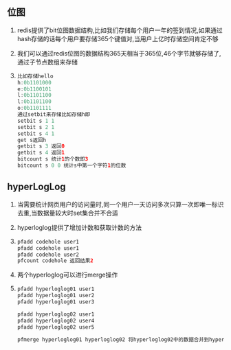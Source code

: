 ## 位图

1. redis提供了bit位图数据结构,比如我们存储每个用户一年的签到情况,如果通过hash存储的话每个用户要存储365个键值对,当用户上亿时存储空间肯定不够

2. 我们可以通过redis位图的数据结构365天相当于365位,46个字节就够存储了,通过子节点数组来存储

3. ```java
   比如存储hello 
   h:0b1101000
   e:0b1100101
   l:0b1101100
   l:0b1101100
   o:0b1101111
   通过setbit来存储比如存储h即
   setbit s 1 1
   setbit s 2 1
   setbit s 4 1
   get s返回h
   getbit s 3 返回0
   getbit s 4 返回1
   bitcount s 统计1的个数即3
   bitcount s 0 0 统计s中第一个字符1的位数
   ```

   

## hyperLogLog

1. 当需要统计网页用户的访问量时,同一个用户一天访问多次只算一次即唯一标识去重,当数据量较大时set集合并不合适

2. hyperloglog提供了增加计数和获取计数的方法

3. ```java
   pfadd codehole user1
   pfadd codehole user1
   pfadd codehole user2
   pfcount codehole 返回结果2
   ```

4. 两个hyperloglog可以进行merge操作

5. ```java
   pfadd hyperloglog01 user1
   pfadd hyperloglog01 user2
   pfadd hyperloglog01 user3
   
   pfadd hyperloglog02 user1
   pfadd hyperloglog02 user4
   pfadd hyperloglog02 user5
   
   pfmerge hyperloglog01 hyperloglog02 将hyperloglog02中的数据合并到hyperloglog01中
   ```

   

